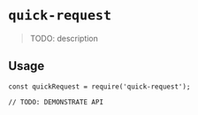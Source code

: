 # `quick-request`

> TODO: description

## Usage

```
const quickRequest = require('quick-request');

// TODO: DEMONSTRATE API
```
